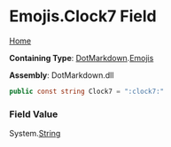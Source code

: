 # Emojis\.Clock7 Field

[Home](../../../README.md)

**Containing Type**: [DotMarkdown](../../README.md)\.[Emojis](../README.md)

**Assembly**: DotMarkdown\.dll

```csharp
public const string Clock7 = ":clock7:"
```

### Field Value

System\.[String](https://docs.microsoft.com/en-us/dotnet/api/system.string)
